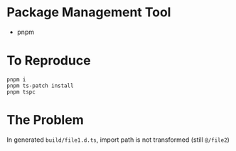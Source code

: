 # Package Management Tool

- pnpm

# To Reproduce

```
pnpm i
pnpm ts-patch install
pnpm tspc
```

# The Problem
In generated `build/file1.d.ts`, import path is not transformed (still `@/file2`)